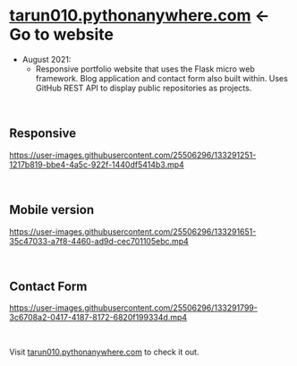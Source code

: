 # [tarun010.pythonanywhere.com](https://tarun010.pythonanywhere.com)  <- Go to website
- August 2021:
    - Responsive portfolio website that uses the Flask micro web framework. Blog application and contact form also built within. Uses GitHub REST API to display public repositories as projects.

<br/>

## Responsive

https://user-images.githubusercontent.com/25506296/133291251-1217b819-bbe4-4a5c-922f-1440df5414b3.mp4

<br/>

## Mobile version

https://user-images.githubusercontent.com/25506296/133291651-35c47033-a7f8-4460-ad9d-cec701105ebc.mp4

<br/>

## Contact Form

https://user-images.githubusercontent.com/25506296/133291799-3c6708a2-0417-4187-8172-6820f199334d.mp4

<br/>

Visit [tarun010.pythonanywhere.com](https://tarun010.pythonanywhere.com) to check it out.
